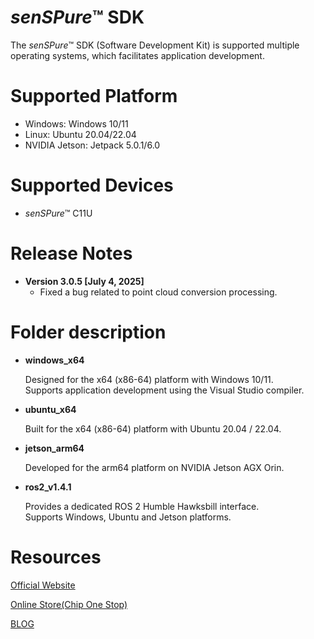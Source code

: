 # *senSPure*&trade; SDK

The *senSPure*&trade; SDK (Software Development Kit)  is supported multiple operating systems, which facilitates application development.

# Supported Platform
* Windows: Windows 10/11
* Linux: Ubuntu 20.04/22.04
* NVIDIA Jetson: Jetpack 5.0.1/6.0

# Supported Devices
* *senSPure*&trade; C11U

# Release Notes
* **Version 3.0.5 [July 4, 2025]**
   * Fixed a bug related to point cloud conversion processing.

# Folder description
* **windows_x64**

    Designed for the x64 (x86-64) platform with Windows 10/11.  
    Supports application development using the Visual Studio compiler.

* **ubuntu_x64**

     Built for the x64 (x86-64) platform with Ubuntu 20.04 / 22.04.

* **jetson_arm64**

    Developed for the arm64 platform on NVIDIA Jetson AGX Orin.

* **ros2_v1.4.1**

    Provides a dedicated ROS 2 Humble Hawksbill interface.  
    Supports Windows, Ubuntu and Jetson platforms.



# Resources
[Official Website](https://www.toppan.com/en/electronics/device/tof/)

[Online Store(Chip One Stop)](https://www.chip1stop.com/products/TOPPAN/TPSC1AS1Z/TOPP*0000005)

[BLOG](https://toppan-tof.jp/)